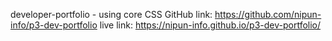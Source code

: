 developer-portfolio
	- using core CSS
GitHub link: https://github.com/nipun-info/p3-dev-portfolio
live link: https://nipun-info.github.io/p3-dev-portfolio/
